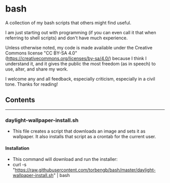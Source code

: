 # bash
A collection of my bash scripts that others might find useful.

I am just starting out with programming (if you can even call it that when referring to shell scripts) and don't have much experience. 

Unless otherwise noted, my code is made available under the Creative Commons license "CC BY-SA 4.0" (https://creativecommons.org/licenses/by-sa/4.0/) because I think I understand it, and it gives the public the most freedom (as in speech) to use, alter, and share my work.

I welcome any and all feedback, especially criticism, especially in a civil tone. Thanks for reading!

## Contents
-----
### daylight-wallpaper-install.sh	
- This file creates a script that downloads an image and sets it as wallpaper. It also installs that script as a crontab for the current user.

#### Installation
- This command will download and run the installer:
- curl -s "https://raw.githubusercontent.com/torbengb/bash/master/daylight-wallpaper-install.sh" | bash
